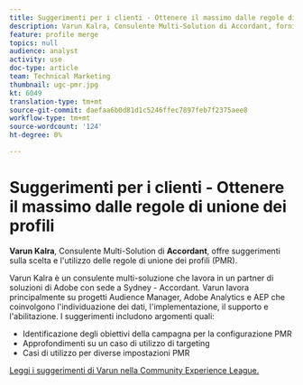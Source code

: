 ```yaml
---
title: Suggerimenti per i clienti - Ottenere il massimo dalle regole di unione dei profili
description: Varun Kalra, Consulente Multi-Solution di Accordant, fornisce suggerimenti sulla scelta e l'utilizzo delle regole di unione dei profili (PMR).
feature: profile merge
topics: null
audience: analyst
activity: use
doc-type: article
team: Technical Marketing
thumbnail: ugc-pmr.jpg
kt: 6049
translation-type: tm+mt
source-git-commit: daefaa6b0d81d1c5246ffec7897feb7f2375aee8
workflow-type: tm+mt
source-wordcount: '124'
ht-degree: 0%

---
```



# Suggerimenti per i clienti - Ottenere il massimo dalle regole di unione dei profili

**Varun Kalra**, Consulente Multi-Solution di  **Accordant**, offre suggerimenti sulla scelta e l&#39;utilizzo delle regole di unione dei profili (PMR).

Varun Kalra è un consulente multi-soluzione che lavora in un partner di soluzioni di Adobe con sede a Sydney - Accordant. Varun lavora principalmente su progetti  Audience Manager,  Adobe Analytics e AEP che coinvolgono l&#39;individuazione dei dati, l&#39;implementazione, il supporto e l&#39;abilitazione. I suggerimenti includono argomenti quali:

* Identificazione degli obiettivi della campagna per la configurazione PMR
* Approfondimenti su un caso di utilizzo di targeting
* Casi di utilizzo per diverse impostazioni PMR

[Leggi i suggerimenti di Varun nella  Community Experience League.](https://experienceleaguecommunities.adobe.com/t5/adobe-audience-manager-blogs/getting-the-most-out-of-profile-merge-rules-tips-tricks-and/ba-p/372248)
